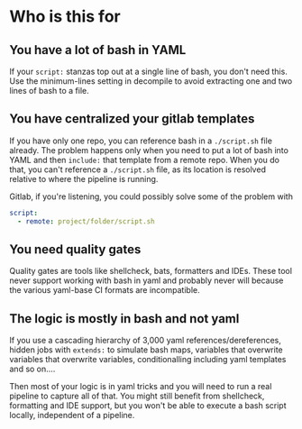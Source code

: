 # Who is this for

## You have a lot of bash in YAML

If your `script:` stanzas top out at a single line of bash, you don't need this. Use the minimum-lines setting in
decompile to avoid extracting one and two lines of bash to a file.

## You have centralized your gitlab templates

If you have only one repo, you can reference bash in a `./script.sh` file already. The problem happens only when
you need to put a lot of bash into YAML and then `include:` that template from a remote repo. When you do that, you
can't reference a `./script.sh` file, as its location is resolved relative to where the pipeline is running.

Gitlab, if you're listening, you could possibly solve some of the problem with

```yaml
script:
  - remote: project/folder/script.sh
```

## You need quality gates

Quality gates are tools like shellcheck, bats, formatters and IDEs. These tool never support working with bash in yaml
and probably never will because the various yaml-base CI formats are incompatible.

## The logic is mostly in bash and not yaml

If you use a cascading hierarchy of 3,000 yaml references/dereferences, hidden jobs with `extends:` to simulate
bash maps, variables that overwrite variables that overwrite variables, conditionalling including yaml templates and so
on....

Then most of your logic is in yaml tricks and you will need to run a real pipeline to capture all of that. You
might still benefit from shellcheck, formatting and IDE support, but you won't be able to execute a bash script locally,
independent of a pipeline.